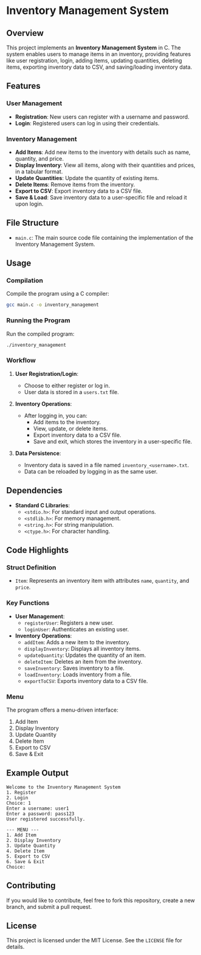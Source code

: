# Inventory Management System

## Overview

This project implements an **Inventory Management System** in C. The system enables users to manage items in an inventory, providing features like user registration, login, adding items, updating quantities, deleting items, exporting inventory data to CSV, and saving/loading inventory data.

## Features

### User Management
- **Registration**: New users can register with a username and password.
- **Login**: Registered users can log in using their credentials.

### Inventory Management
- **Add Items**: Add new items to the inventory with details such as name, quantity, and price.
- **Display Inventory**: View all items, along with their quantities and prices, in a tabular format.
- **Update Quantities**: Update the quantity of existing items.
- **Delete Items**: Remove items from the inventory.
- **Export to CSV**: Export inventory data to a CSV file.
- **Save & Load**: Save inventory data to a user-specific file and reload it upon login.

## File Structure

- `main.c`: The main source code file containing the implementation of the Inventory Management System.

## Usage

### Compilation
Compile the program using a C compiler:
```bash
gcc main.c -o inventory_management
```

### Running the Program
Run the compiled program:
```bash
./inventory_management
```

### Workflow
1. **User Registration/Login**: 
   - Choose to either register or log in.
   - User data is stored in a `users.txt` file.

2. **Inventory Operations**:
   - After logging in, you can:
     - Add items to the inventory.
     - View, update, or delete items.
     - Export inventory data to a CSV file.
     - Save and exit, which stores the inventory in a user-specific file.

3. **Data Persistence**:
   - Inventory data is saved in a file named `inventory_<username>.txt`.
   - Data can be reloaded by logging in as the same user.

## Dependencies
- **Standard C Libraries**:
  - `<stdio.h>`: For standard input and output operations.
  - `<stdlib.h>`: For memory management.
  - `<string.h>`: For string manipulation.
  - `<ctype.h>`: For character handling.

## Code Highlights

### Struct Definition
- `Item`: Represents an inventory item with attributes `name`, `quantity`, and `price`.

### Key Functions
- **User Management**:
  - `registerUser`: Registers a new user.
  - `loginUser`: Authenticates an existing user.
- **Inventory Operations**:
  - `addItem`: Adds a new item to the inventory.
  - `displayInventory`: Displays all inventory items.
  - `updateQuantity`: Updates the quantity of an item.
  - `deleteItem`: Deletes an item from the inventory.
  - `saveInventory`: Saves inventory to a file.
  - `loadInventory`: Loads inventory from a file.
  - `exportToCSV`: Exports inventory data to a CSV file.

### Menu
The program offers a menu-driven interface:
1. Add Item
2. Display Inventory
3. Update Quantity
4. Delete Item
5. Export to CSV
6. Save & Exit

## Example Output
```
Welcome to the Inventory Management System
1. Register
2. Login
Choice: 1
Enter a username: user1
Enter a password: pass123
User registered successfully.

--- MENU ---
1. Add Item
2. Display Inventory
3. Update Quantity
4. Delete Item
5. Export to CSV
6. Save & Exit
Choice:
```

## Contributing
If you would like to contribute, feel free to fork this repository, create a new branch, and submit a pull request.

## License
This project is licensed under the MIT License. See the `LICENSE` file for details.
